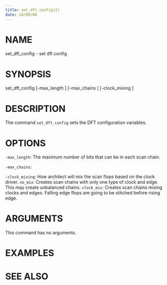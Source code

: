 ```yaml
---
title: set_dft_config(2)
date: 24/09/08
---
```


# NAME

set_dft_config - set dft config

# SYNOPSIS

set_dft_config 
    [-max_length <int>]
    [-max_chains <int>]
    [-clock_mixing <string>]


# DESCRIPTION

The command `set_dft_config` sets the DFT configuration variables.

# OPTIONS

`-max_length`:  The maximum number of bits that can be in each scan chain.

`-max_chains`: 

`-clock_mixing`:  How architect will mix the scan flops based on the clock driver. `no_mix`: Creates scan chains with only one type of clock and edge. This may create unbalanced chains. `clock_mix`: Creates scan chains mixing clocks and edges. Falling edge flops are going to be stitched before rising edge.

# ARGUMENTS

This command has no arguments.

# EXAMPLES

# SEE ALSO
